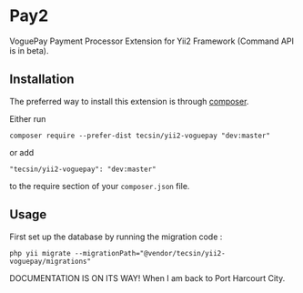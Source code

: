 Pay2
====
VoguePay Payment Processor Extension for Yii2 Framework (Command API is in beta).


Installation
------------

The preferred way to install this extension is through [composer](http://getcomposer.org/download/).

Either run

```
composer require --prefer-dist tecsin/yii2-voguepay "dev:master"
```

or add

```
"tecsin/yii2-voguepay": "dev:master"
```

to the require section of your `composer.json` file.


Usage
-----

First set up the database by running the migration code :

```
php yii migrate --migrationPath="@vendor/tecsin/yii2-voguepay/migrations"
```

DOCUMENTATION IS ON ITS WAY! When I am back to Port Harcourt City.
